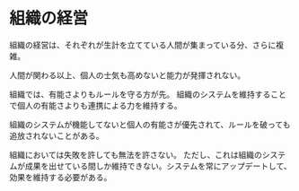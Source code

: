 # 組織の経営

組織の経営は、それぞれが生計を立てている人間が集まっている分、さらに複雑。

人間が関わる以上、個人の士気も高めないと能力が発揮されない。

組織では、有能さよりもルールを守る方が先。
組織のシステムを維持することで個人の有能さよりも連携による力を維持する。

組織のシステムが機能してないと個人の有能さが優先されて、ルールを破っても追放されないことがある。

組織においては失敗を許しても無法を許さない。
ただし、これは組織のシステムが成果を出せている間しか維持できない。システムを常にアップデートして、効果を維持する必要がある。
